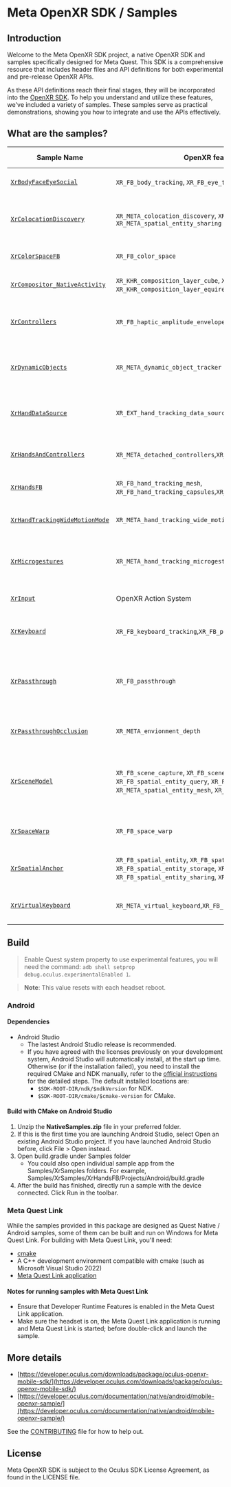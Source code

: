 # Meta OpenXR SDK / Samples

## Introduction
Welcome to the Meta OpenXR SDK project, a native OpenXR SDK and samples specifically designed for Meta Quest. This SDK is a comprehensive resource that includes header files and API definitions for both experimental and pre-release OpenXR APIs.

As these API definitions reach their final stages, they will be incorporated into the [OpenXR SDK](https://github.com/KhronosGroup/OpenXR-SDK). To help you understand and utilize these features, we've included a variety of samples. These samples serve as practical demonstrations, showing you how to integrate and use the APIs effectively.

## What are the samples?

|Sample Name |OpenXR features / extensions shown |Target devices| Extra notes
|--|--|--|--|
|[`XrBodyFaceEyeSocial`](Samples/XrSamples/XrBodyFaceEyeSocial/) |`XR_FB_body_tracking`, `XR_FB_eye_tracking_social`, `XR_FB_face_tracking` |Meta Quest Pro
|[`XrColocationDiscovery`](Samples/XrSamples/XrColocationDiscovery/) |`XR_META_colocation_discovery`, `XR_META_spatial_entity_group_sharing`, and `XR_META_spatial_entity_sharing`  |Meta Quest 2 and later devices
|[`XrColorSpaceFB`](Samples/XrSamples/XrColorSpaceFB/)               |`XR_FB_color_space` |All Meta Quest devices
|[`XrCompositor_NativeActivity`](Samples/XrSamples/XrCompositor_NativeActivity/)   |`XR_KHR_composition_layer_cube`, `XR_KHR_composition_layer_cylinder`, `XR_KHR_composition_layer_equirect2`, `XR_FB_foveation` |All Meta Quest devices |Single file `C` sample
|[`XrControllers`](Samples/XrSamples/XrControllers/)                 |`XR_FB_haptic_amplitude_envelope`, `XR_FB_haptic_pcm`|Meta Quest 2 and later devices
|[`XrDynamicObjects`](Samples/XrSamples/XrDynamicObjects/)                 |`XR_META_dynamic_object_tracker`|Meta Quest 3 and later devices
|[`XrHandDataSource`](Samples/XrSamples/XrHandDataSource/)              |`XR_EXT_hand_tracking_data_source`|Meta Quest 2 and later devices
|[`XrHandsAndControllers`](Samples/XrSamples/XrHandsAndControllers/)         |`XR_META_detached_controllers`,`XR_META_simultaneous_hands_and_controllers`|Meta Quest 3 and later|
|[`XrHandsFB`](Samples/XrSamples/XrHandsFB/)                     |`XR_FB_hand_tracking_mesh`, `XR_FB_hand_tracking_capsules`,`XR_FB_hand_tracking_aim`|All Meta Quest devices|
|[`XrHandTrackingWideMotionMode`](Samples/XrSamples/XrHandTrackingWideMotionMode/)      |`XR_META_hand_tracking_wide_motion_mode`|Meta Quest 3 and later|
|[`XrMicrogestures`](Samples/XrSamples/XrMicrogestures/)      |`XR_META_hand_tracking_microgestures`|Meta Quest 2 and later devices|
|[`XrInput`](Samples/XrSamples/XrInput/)              |OpenXR Action System|All Meta Quest devices|
|[`XrKeyboard`](Samples/XrSamples/XrKeyboard/) |`XR_FB_keyboard_tracking`,`XR_FB_passthrough_keyboard_hands`,`XR_FB_render_model`|Meta Quest 2 and later|
|[`XrPassthrough`](Samples/XrSamples/XrPassthrough/)                |`XR_FB_passthrough`|All Meta Quest devices|Demonstrates the use of still and animated styles, selective and projected passthrough.
|[`XrPassthroughOcclusion`](Samples/XrSamples/XrPassthroughOcclusion/)        |`XR_META_envionment_depth`|Meta Quest 3 and later|
|[`XrSceneModel`](Samples/XrSamples/XrSceneModel/)                 |`XR_FB_scene_capture`, `XR_FB_scene`, `XR_FB_spatial_entity`, `XR_FB_spatial_entity_query`, `XR_FB_spatial_entity_container`, `XR_META_spatial_entity_mesh`, `XR_META_boundary_visibility`|Meta Quest 2 and later|Demonstrates a scene-aware experience including floor, walls, and furniture.
|[`XrSpaceWarp`](Samples/XrSamples/XrSpaceWarp/)                   |`XR_FB_space_warp`|Meta Quest 2 and later|
|[`XrSpatialAnchor`](Samples/XrSamples/XrSpatialAnchor/)              |`XR_FB_spatial_entity`, `XR_FB_spatial_entity_query`, `XR_FB_spatial_entity_storage`, `XR_FB_spatial_entity_storage_batch`, `XR_FB_spatial_entity_sharing`, `XR_FB_spatial_entity_user`|Meta Quest 2 and later|
|[`XrVirtualKeyboard`](Samples/XrSamples/XrVirtualKeyboard/) |`XR_META_virtual_keyboard`,`XR_FB_render_model`|Meta Quest 2 and later|

## Build
> Enable Quest system property to use experimental features, you will need the command: `adb shell setprop debug.oculus.experimentalEnabled 1`.

> **Note**: This value resets with each headset reboot.
### Android
#### Dependencies
* Android Studio
  * The lastest Android Studio release is recommended.
  * If you have agreed with the licenses previously on your development system, Android Studio will automatically install, at the start up time. Otherwise (or if the installation failed), you need to install the required CMake and NDK manually, refer to the [official instructions](https://developer.android.com/studio/projects/install-ndk) for the detailed steps. The default installed locations are:
    * `$SDK-ROOT-DIR/ndk/$ndkVersion` for NDK.
    * `$SDK-ROOT-DIR/cmake/$cmake-version` for CMake.
#### Build with CMake on Android Studio
1. Unzip the **NativeSamples.zip** file in your preferred folder.
2. If this is the first time you are launching Android Studio, select Open an existing Android Studio project. If you have launched Android Studio before, click File > Open instead.
3. Open build.gradle under Samples folder
   * You could also open individual sample app from the Samples/XrSamples folders. For example, Samples/XrSamples/XrHandsFB/Projects/Android/build.gradle
4. After the build has finished, directly run a sample with the device connected. Click Run in the toolbar.

### Meta Quest Link
While the samples provided in this package are designed as Quest Native / Android samples, some of them can be built and run on Windows for Meta Quest Link. For building with Meta Quest Link, you'll need:
* [cmake](https://cmake.org/download/)
* A C++ development environment compatible with cmake (such as Microsoft Visual Studio 2022)
* [Meta Quest Link application](https://www.meta.com/quest/setup/)

#### Notes for running samples with Meta Quest Link
* Ensure that Developer Runtime Features is enabled in the Meta Quest Link application.
* Make sure the headset is on, the Meta Quest Link application is running and Meta Quest Link is started; before double-click and launch the sample.

## More details

- [https://developer.oculus.com/downloads/package/oculus-openxr-mobile-sdk/](https://developer.oculus.com/downloads/package/oculus-openxr-mobile-sdk/)
- [https://developer.oculus.com/documentation/native/android/mobile-openxr-sample/](https://developer.oculus.com/documentation/native/android/mobile-openxr-sample/)

See the [CONTRIBUTING](CONTRIBUTING.md) file for how to help out.

## License
Meta OpenXR SDK is subject to the Oculus SDK License Agreement, as found in the LICENSE file.
